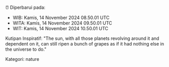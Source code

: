 ⏰ Diperbarui pada:
- WIB: Kamis, 14 November 2024 08.50.01 UTC
- WITA: Kamis, 14 November 2024 09.50.01 UTC
- WIT: Kamis, 14 November 2024 10.50.01 UTC

Kutipan Inspiratif:
"The sun, with all those planets revolving around it and dependent on it, can still ripen a bunch of grapes as if it had nothing else in the universe to do."


Kategori: nature

